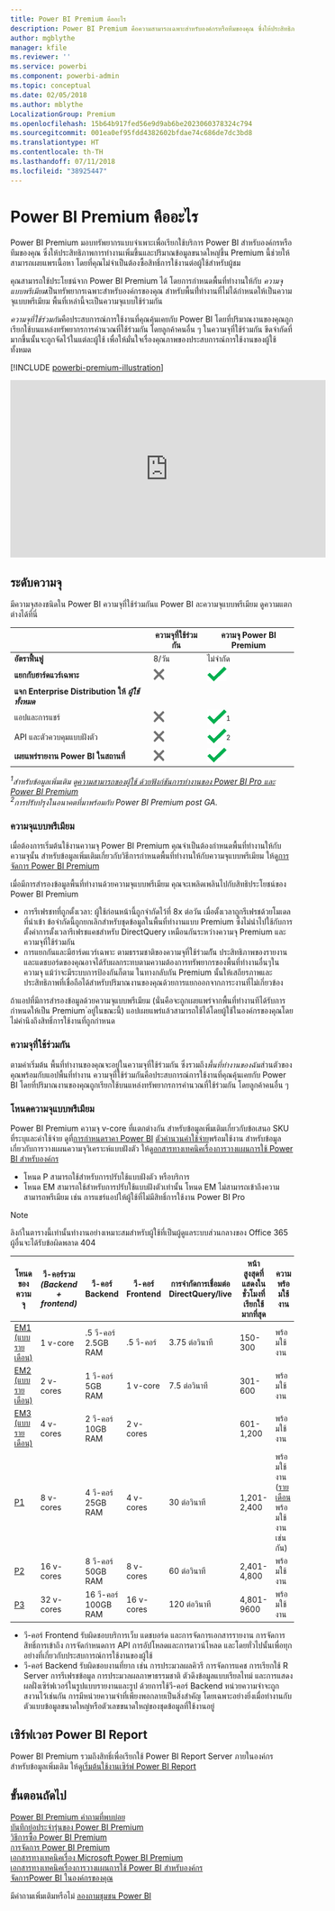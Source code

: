 ```yaml
---
title: Power BI Premium คืออะไร
description: Power BI Premium คือความสามารถเฉพาะสำหรับองค์กรหรือทีมของคุณ ซึ่งให้ประสิทธิภาพการทำงานเพิ่มขึ้นและปริมาณข้อมูลขนาดใหญ่ขึ้น โดยที่คุณไม่จำเป็นต้องซื้อสิทธิ์การใช้งานต่อผู้ใช้
author: mgblythe
manager: kfile
ms.reviewer: ''
ms.service: powerbi
ms.component: powerbi-admin
ms.topic: conceptual
ms.date: 02/05/2018
ms.author: mblythe
LocalizationGroup: Premium
ms.openlocfilehash: 15b64b917fed56e9d9ab6be2023060378324c794
ms.sourcegitcommit: 001ea0ef95fdd4382602bfdae74c686de7dc3bd8
ms.translationtype: HT
ms.contentlocale: th-TH
ms.lasthandoff: 07/11/2018
ms.locfileid: "38925447"
---
```

# <a name="power-bi-premium---what-is-it"></a>Power BI Premium คืออะไร
Power BI Premium มอบทรัพยากรแบบจำเพาะเพื่อเรียกใช้บริการ Power BI สำหรับองค์กรหรือทีมของคุณ ซึ่งให้ประสิทธิภาพการทำงานเพิ่มขึ้นและปริมาณข้อมูลขนาดใหญ่ขึ้น Premium นี้ช่วยให้สามารถเผยแพรเนื้อหา โดยที่คุณไม่จำเป็นต้องซื้อสิทธิ์การใช้งานต่อผู้ใช้สำหรับผู้ชม

คุณสามารถใช้ประโยชน์จาก Power BI Premium ได้ โดยการกำหนดพื้นที่ทำงานให้กับ *ความจุแบบพรีเมียม*เป็นทรัพยากรเฉพาะสำหรับองค์กรของคุณ สำหรับพื้นที่่ทำงานที่ไม่ได้กำหนดให้เป็นความจุแบบพรีเมียม พื้นที่เหล่านี้จะเป็นความจุแบบใช้ร่วมกัน

*ความจุที่ใช้ร่วมกัน*คือประสบการณ์การใช้งานที่คุณคุ้นเคยกับ Power BI โดยที่ปริมาณงานของคุณถูกเรียกใช้บนแหล่งทรัพยากรการคำนวณที่ใช้ร่วมกัน โดยลูกค้าคนอื่น ๆ ในความจุที่ใช้ร่วมกัน ขีดจำกัดที่มากขึ้นนั้นจะถูกจัดไว้ในแต่ละผู้ใช้ เพื่อให้มั่นใจเรื่องคุณภาพของประสบการณ์การใช้งานของผู้ใช้ทั้งหมด

[!INCLUDE [powerbi-premium-illustration](./includes/powerbi-premium-illustration.md)]

<iframe width="560" height="315" src="https://www.youtube.com/embed/lNQDkN0GXzU?rel=0&amp;showinfo=0" frameborder="0" allowfullscreen></iframe>

## <a name="capacity-tiers"></a>ระดับความจุ
มีความจุสองชนิดใน Power BI ความจุที่ใช้ร่วมกันแ Power BI ละความจุแบบพรีเมียม ดูความแตกต่างได้ที่นี่

|  | ความจุที่ใช้ร่วมกัน | ความจุ Power BI Premium |
| --- | --- | --- |
| **อัตราฟื้นฟู** |8/วัน |ไม่จำกัด |
| **แยกกับฮาร์ดแวร์เฉพาะ** |![](media/service-premium/not-available.png "ไม่พร้อมใช้งาน") |![](media/service-premium/available.png "พร้อมใช้งาน") |
| **แจก Enterprise Distribution ให้** ***ผู้ใช้ทั้งหมด*** | | |
| แอปและการแชร์ |![](media/service-premium/not-available.png "ไม่พร้อมใช้งาน") |![](media/service-premium/available.png "พร้อมใช้งาน")<sup>1</sup> |
| API และตัวควบคุมแบบฝังตัว |![](media/service-premium/not-available.png "ไม่พร้อมใช้งาน") |![](media/service-premium/available.png "พร้อมใช้งาน")<sup>2</sup> |
| **เผยแพร่รายงาน Power BI ในสถานที่** |![](media/service-premium/not-available.png "ไม่พร้อมใช้งาน") |![](media/service-premium/available.png "พร้อมใช้งาน") |

*<sup>1</sup>สำหรับข้อมูลเพิ่มเติม ดู[ความสามารถของผู้ใช้ ด้วยฟังก์ชันการทำงานของ Power BI Pro และ Power BI Premium](service-free-vs-pro.md)*  
*<sup>2</sup>การปรับปรุงในอนาคตที่มาพร้อมกับ Power BI Premium post GA.*

### <a name="premium-capacity"></a>ความจุแบบพรีเมียม
เมื่อต้องการเริ่มต้นใช้งานความจุ Power BI Premium คุณจำเป็นต้องกำหนดพื้นที่ทำงานให้กับความจุนั้น สำหรับข้อมูลเพิ่มเติมเกี่ยวกับวิธีการกำหนดพื้นที่ทำงานให้กับความจุแบบพรีเมียม ให้ดู[การจัดการ Power BI Premium](service-admin-premium-manage.md)

เมื่อมีการสำรองข้อมูลพื้นที่ทำงานด้วยความจุแบบพรีเมียม คุณจะเพลิดเพลินไปกับสิทธิประโยชน์ของ Power BI Premium

* การรีเฟรชทที่ถูกตั้งเวลา: ผู้ใช้ก่อนหน้านี้ถูกจำกัดไว้ที่ 8x ต่อวัน เมื่อตั้งเวลาถูกรีเฟรชด้วยโมเดลที่นำเข้า ข้อจำกัดนี้ถูกยกเลิกสำหรับชุดข้อมูลในพื้นที่ทำงานแบบ Premium ซึ่งไม่นำไปใช้กับการตั้งค่าการตั้งเวลารีเฟรชแคชสำหรับ DirectQuery เหมือนกันระหว่างความจุ Premium และความจุที่ใช้ร่วมกัน
* การแยกกันและมีฮาร์ดแวร์เฉพาะ ตามธรรมชาติของความจุที่ใช้ร่วมกััน ประสิทธิภาพของรายงานและแดชบอร์ดของคุณอาจได้รับผลกระทบตามความต้องการทรัพยากรของพื้นที่ทำงานอื่นๆในความจุ แม้ว่าจะมีระบบการป้องกันก็ตาม ในทางกลับกัน Premium นั้นให้เสถียรภาพและประสิทธิภาพที่เชื่อถือได้สำหรับปริมาณงานของคุณด้วยการแยกออกจากภาระงานที่ไม่เกี่ยวข้อง

ถ้าแอปที่มีการสำรองข้อมูลด้วยความจุแบบพรีเมียม (นั่นคือจะถูกเผยแพร่จากพื้นที่ทำงานทีได้รับการกำหนดให้เป็น Premium ่อยู่ในขณะนี้) แอปเผยแพร่แล้วสามารถใช้ได้โดยผู้ใช้ในองค์กรของคุณโดยไม่คำนึงถึงสิทธิ์การใช้งานที่ถูกกำหนด

### <a name="shared-capacity"></a>ความจุที่ใช้ร่วมกัน
ตามค่าเริ่มต้น พื้นที่ทำงานของคุณจะอยู่ในความจุที่ใช้ร่วมกัน ซึ่งรวมถึง*พื้นที่ทำงานของฉัน*ส่วนตัวของคุณพร้อมกับแอปพื้นที่ทำงาน ความจุที่ใช้ร่วมกันคือประสบการณ์การใช้งานที่คุณคุ้นเคยกับ Power BI โดยที่ปริมาณงานของคุณถูกเรียกใช้บนแหล่งทรัพยากรการคำนวณที่ใช้ร่วมกัน โดยลูกค้าคนอื่น ๆ

<a name="premiumskus"/>

### <a name="premium-capacity-nodes"></a>โหนดความจุแบบพรีเมียม
Power BI Premium ความจุ v-core ที่แตกต่างกัน สำหรับข้อมูลเพิ่มเติมเกี่ยวกับข้อเสนอ SKU ที่ระบุและค่าใช้จ่าย ดูที่[การกำหนดราคา Power BI](https://powerbi.microsoft.com/pricing/) [ตัวคำนวนค่าใช้จ่าย](https://powerbi.microsoft.com/calculator/)พร้อมใช้งาน สำหรับข้อมูลเกี่ยวกับการวางแผนความจุวิเคราะห์แบบฝังตัว ให้ดู[อกสารทางเทคนิคเรื่องการวางแผนการใช้ Power BI สำหรับองค์กร](https://aka.ms/pbienterprisedeploy)

* โหนด P สามารถใช้สำหรับการปรับใช้แบบฝังตัว หรือบริการ
* โหนด EM สามารถใช้สำหรับการปรับใช้แบบฝังตัวเท่านั้น โหนด EM ไม่สามารถเข้าถึงความสามารถพรีเมียม เช่น การแชร์แอปให้ผู้ใช้ที่ไม่มีสิทธิ์การใช้งาน Power BI Pro

>[!NOTE]
>ลิงก์ในตารางนี้เท่านั้นทำงานอย่างเหมาะสมสำหรับผู้ใช้ที่เป็นผู้ดูแลระบบส่วนกลางของ Office 365 ผู้อื่นจะได้รับข้อผิดพลาด 404 

| โหนดของความจุ | วี-คอร์รวม<br/>*(Backend + frontend)* | วี-คอร์ Backend | วี-คอร์ Frontend | การจำกัดการเชื่อมต่อ DirectQuery/live | หน้าสูงสุดที่แสดงในชั่วโมงที่เรียกใช้มากที่สุด | ความพร้อมใช้งาน |
| --- | --- | --- | --- | --- | --- | --- |
| [EM1 (แบบรายเดือน)](https://portal.office.com/SubscriptionDetails?OfferId=4004702D-749C-4F74-BF47-3048F1833780&adminportal=1) |1 v-core |.5 วี-คอร์ 2.5GB RAM |.5 วี-คอร์ |3.75 ต่อวินาที |150-300 |พร้อมใช้งาน |
| [EM2 (แบบรายเดือน)](https://portal.office.com/SubscriptionDetails?OfferId=4004702D-749C-4F74-BF47-3048F1833780&adminportal=1) |2 v-cores |1 วี-คอร์ 5GB RAM |1 v-core |7.5 ต่อวินาที |301-600 |พร้อมใช้งาน |
| [EM3 (แบบรายเดือน)](https://portal.office.com/SubscriptionDetails?OfferId=4004702D-749C-4F74-BF47-3048F1833780&adminportal=1) |4 v-cores |2 วี-คอร์ 10GB RAM |2 v-cores | |601-1,200 |พร้อมใช้งาน |
| [P1](https://portal.office.com/SubscriptionDetails?OfferId=b3ec5615-cc11-48de-967d-8d79f7cb0af1&adminportal=1) |8 v-cores |4 วี-คอร์ 25GB RAM |4 v-cores |30 ต่อวินาที |1,201-2,400 |พร้อมใช้งาน ([รายเดือน](https://portal.office.com/SubscriptionDetails?OfferId=E4C8EDD3-74A1-4D42-A738-C647972FBE81&adminportal=1)พร้อมใช้งานเช่นกัน) |
| [P2](https://portal.office.com/SubscriptionDetails?OfferId=062F2AA7-B4BC-4B0E-980F-2072102D8605&adminportal=1) |16 v-cores |8 วี-คอร์ 50GB RAM |8 v-cores |60 ต่อวินาที |2,401-4,800 |พร้อมใช้งาน |
| [P3](https://portal.office.com/SubscriptionDetails?OfferId=40c7d673-375c-42a1-84ca-f993a524fed0&adminportal=1) |32 v-cores |16 วี-คอร์ 100GB RAM |16 v-cores |120 ต่อวินาที |4,801-9600 |พร้อมใช้งาน |

* วี-คอร์ Frontend รับผิดชอบบริการเว็บ แดชบอร์ด และการจัดการเอกสารรายงาน การจัดการสิทธิ์การเข้าถึง การจัดกำหนดการ API การอัปโหลดและการดาวน์โหลด และโดยทั่วไปนั้นเพื่อทุกอย่างที่เกี่ยวกับประสบการณ์การใช้งานของผู้ใช้
* วี-คอร์ Backend รับผิดชอบงานที่ยาก เช่น การประมวลผลคิวรี การจัดการแคช การเรียกใช้ R Server การรีเฟรชข้อมูล การประมวลผลภาษาธรรมชาติ ตัวดึงข้อมูลแบบเรียลไทม์ และการแสดงผลฝั่งเซิร์ฟเวอร์ในรูปแบบรายงานและรูป ด้วยการใช้วี-คอร์ Backend หน่วยความจำจะถูกสงวนไว้เช่นกัน การมีหน่วยความจำที่เพียงพอกลายเป็นสิ่งสำคัญ โดยเฉพาะอย่างยิ่งเมื่อทำงานกับตัวแบบข้อมูลขนาดใหญ่หรือตัวเลขขนาดใหญ่ของชุดข้อมูลที่ใช้งานอยู่

## <a name="power-bi-report-server"></a>เซิร์ฟเวอร Power BI Report
Power BI Premium รวมถึงสิทธิ์เพื่อเรียกใช้ Power BI Report Server ภายในองค์กร สำหรับข้อมูลเพิ่มเติม ให้ดู[เริ่มต้นใช้งานเซิร์ฟ Power BI Report](report-server/get-started.md)

## <a name="next-steps"></a>ขั้นตอนถัดไป
[Power BI Premium คำถามที่พบบ่อย](service-premium-faq.md)  
[บันทึกย่อประจำรุ่นของ Power BI Premium](service-premium-release-notes.md)  
[วิธีการซื้อ Power BI Premium](service-admin-premium-purchase.md)  
[การจัดการ Power BI Premium](service-admin-premium-manage.md)  
[เอกสารทางเทคนิคเรื่อง Microsoft Power BI Premium](https://aka.ms/pbipremiumwhitepaper)  
[เอกสารทางเทคนิคเรื่องการวางแผนการใช้ Power BI สำหรับองค์กร](https://aka.ms/pbienterprisedeploy)  
[จัดการPower BI ในองค์กรของคุณ](service-admin-administering-power-bi-in-your-organization.md)  

มีคำถามเพิ่มเติมหรือไม่ [ลองถามชุมชน Power BI](https://community.powerbi.com/)

